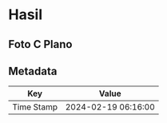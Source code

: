 # Hasil

## Foto C Plano


## Metadata

| Key        | Value               |
| ---------- | ------------------- |
| Time Stamp | 2024-02-19 06:16:00 |



